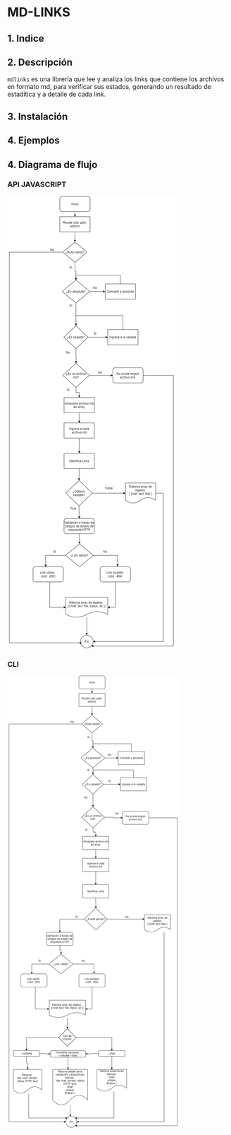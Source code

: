 # MD-LINKS

## 1. Indice
## 2. Descripción
  `mdlinks` es una librería que lee y analiza los links que contiene los archivos en formato md, para verificar sus estados, generando un resultado de estadítica y a detalle de cada link.
## 3. Instalación

## 4. Ejemplos

## 4. Diagrama de flujo

### API JAVASCRIPT

![API JAVASCRIPT](https://github.com/ElinAlice/LIM012-fe-md-links/blob/master/docs/img/dfApiJavascript.png)

### CLI

![CLI](https://github.com/ElinAlice/LIM012-fe-md-links/blob/master/docs/img/dfCLI.png)


